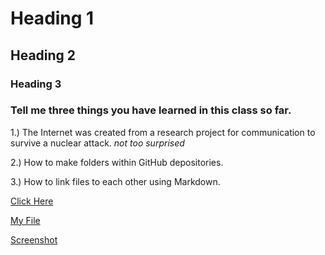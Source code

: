 # Heading 1

## Heading 2

### Heading 3

### Tell me three things you have learned in this class so far.

1.) The Internet was created from a research project for communication to survive a nuclear attack. *not too surprised*

2.) How to make folders within GitHub depositories.

3.) How to link files to each other using Markdown.


[Click Here](https://en.wikipedia.org/wiki/Rickrolling)

[My File](responses.txt)

[Screenshot](./images/Screenshot.png)